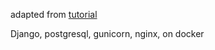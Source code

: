 adapted from [tutorial](https://testdriven.io/blog/dockerizing-django-with-postgres-gunicorn-and-nginx/)

Django, postgresql, gunicorn, nginx, on docker
